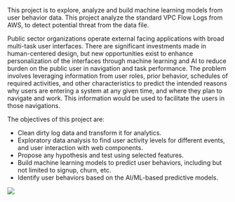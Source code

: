 This project is to explore, analyze and build machine learning models from user behavior data. This project analyze the standard VPC Flow Logs from AWS, to detect potential threat from the data file.

Public sector organizations operate external facing applications with broad multi-task user interfaces. There are significant investments made in human-centered design, but new opportunities exist to enhance personalization of the interfaces through machine learning and AI to reduce burden on the public user in navigation and task performance. The problem involves leveraging information from user roles, prior behavior, schedules of required activities, and other characteristics to predict the intended reasons why users are entering a system at any given time, and where they plan to navigate and work. This information would be used to facilitate the users in those navigations.

The objectives of this project are:

- Clean dirty log data and transform it for analytics.
- Exploratory data analysis to find user activity levels for different events, and user interaction with web components.
- Propose any hypothesis and test using selected features.
- Build machine learning models to predict user behaviors, including but not limited to signup, churn, etc.
- Identify user behaviors based on the AI/ML-based predictive models.
<img src="polynormial2.png">
